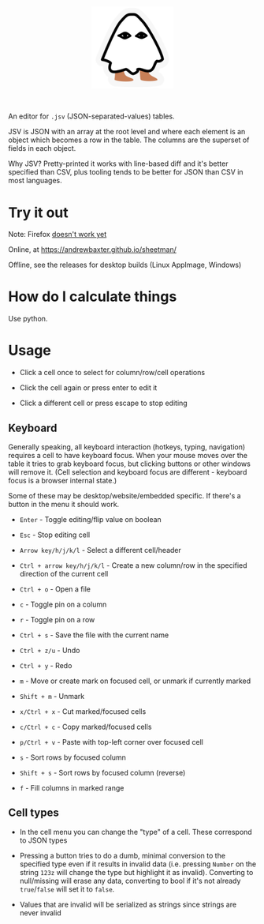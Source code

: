 <p align="center" width="100%">
  <img width="33%" src="source/wasm/prestatic/logo.svg" />
</p>

<br/>

An editor for `.jsv` (JSON-separated-values) tables.

JSV is JSON with an array at the root level and where each element is an object which becomes a row in the table. The columns are the superset of fields in each object.

Why JSV? Pretty-printed it works with line-based diff and it's better specified than CSV, plus tooling tends to be better for JSON than CSV in most languages.

# Try it out

Note: Firefox [doesn't work yet](https://caniuse.com/mdn-html_global_attributes_contenteditable_plaintext-only)

Online, at <https://andrewbaxter.github.io/sheetman/>

Offline, see the releases for desktop builds (Linux AppImage, Windows)

# How do I calculate things

Use python.

# Usage

- Click a cell once to select for column/row/cell operations

- Click the cell again or press enter to edit it

- Click a different cell or press escape to stop editing

## Keyboard

Generally speaking, all keyboard interaction (hotkeys, typing, navigation) requires a cell to have keyboard focus. When your mouse moves over the table it tries to grab keyboard focus, but clicking buttons or other windows will remove it. (Cell selection and keyboard focus are different - keyboard focus is a browser internal state.)

Some of these may be desktop/website/embedded specific. If there's a button in the menu it should work.

- `Enter` - Toggle editing/flip value on boolean

- `Esc` - Stop editing cell

- `Arrow key/h/j/k/l` - Select a different cell/header

- `Ctrl + arrow key/h/j/k/l` - Create a new column/row in the specified direction of the current cell

- `Ctrl + o` - Open a file

- `c` - Toggle pin on a column

- `r` - Toggle pin on a row

- `Ctrl + s` - Save the file with the current name

- `Ctrl + z/u` - Undo

- `Ctrl + y` - Redo

- `m` - Move or create mark on focused cell, or unmark if currently marked

- `Shift + m` - Unmark

- `x/Ctrl + x` - Cut marked/focused cells

- `c/Ctrl + c` - Copy marked/focused cells

- `p/Ctrl + v` - Paste with top-left corner over focused cell

- `s` - Sort rows by focused column

- `Shift + s` - Sort rows by focused column (reverse)

- `f` - Fill columns in marked range

## Cell types

- In the cell menu you can change the "type" of a cell. These correspond to JSON types

- Pressing a button tries to do a dumb, minimal conversion to the specified type even if it results in invalid data (i.e. pressing `Number` on the string `123z` will change the type but highlight it as invalid). Converting to null/missing will erase any data, converting to bool if it's not already `true`/`false` will set it to `false`.

- Values that are invalid will be serialized as strings since strings are never invalid
